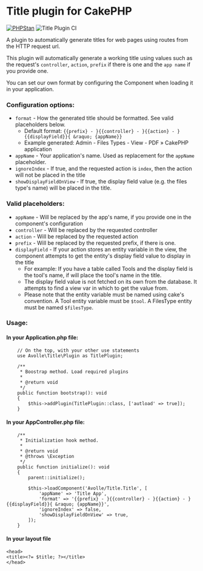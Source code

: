 # Title plugin for CakePHP

[![PHPStan](https://img.shields.io/badge/PHPStan-level%207-brightgreen.svg?style=flat-square)](https://github.com/phpstan/phpstan)
![Title Plugin CI](https://github.com/mentisy/cakephp-title/workflows/Title%20Plugin%20CI/badge.svg)

A plugin to automatically generate titles for web pages using routes from the HTTP request url.

This plugin will automatically generate a working title using values such as the request's `controller`, `action`, `prefix` if there is one and the `app name` if you provide one.

You can set our own format by configuring the Component when loading it in your application.

### Configuration options:
* `format` - How the generated title should be formatted. See valid placeholders below.
    * Default format: `{{prefix} - }{{controller} - }{{action} - }{{displayField}}{ &raquo; {appName}}`
    * Example generated: Admin - Files Types - View - PDF &raquo; CakePHP application
* `appName` - Your application's name. Used as replacement for the `appName` placeholder.
* `ignoreIndex` - If true, and the requested action is `index`, then the action will not be placed in the title
* `showDisplayFieldOnView` - If true, the display field value (e.g. the files type's name) will be placed in the title.

### Valid placeholders:
* `appName` - Will be replaced by the app's name, if you provide one in the component's configuration
* `controller` - Will be replaced by the requested controller
* `action` - Will be replaced by the requested action
* `prefix` - Will be replaced by the requested prefix, if there is one.
* `displayField` - If your action stores an entity variable in the view, the component attempts to get the entity's display field value to display in the title
    * For example: If you have a table called Tools and the display field is the tool's name, if will place the tool's name in the title.
    * The display field value is not fetched on its own from the database. It attempts to find a view var in which to get the value from.
    * Please note that the entity variable must be named using cake's convention. A Tool entity variable must be `$tool`. A FilesType entity must be named `$filesType`.

### Usage:

#### In your Application.php file:
```
    // On the top, with your other use statements
    use Avolle\Title\Plugin as TitlePlugin;

    /**
     * Boostrap method. Load required plugins
     *
     * @return void
     */
    public function bootstrap(): void
    {
        $this->addPlugin(TitlePlugin::class, ['autload' => true]);
    }
```

#### In your AppController.php file:
```
    /**
     * Initialization hook method.
     *
     * @return void
     * @throws \Exception
     */
    public function initialize(): void
    {
        parent::initialize();

        $this->loadComponent('Avolle/Title.Title', [
            'appName' => 'Title App',
            'format' => '{{prefix} - }{{controller} - }{{action} - }{{displayField}}{ &raquo; {appName}}',
            'ignoreIndex' => false,
            'showDisplayFieldOnView' => true,
        ]);
    }
```

#### In your layout file
```
<head>
<title><?= $title; ?></title>
</head>
```
